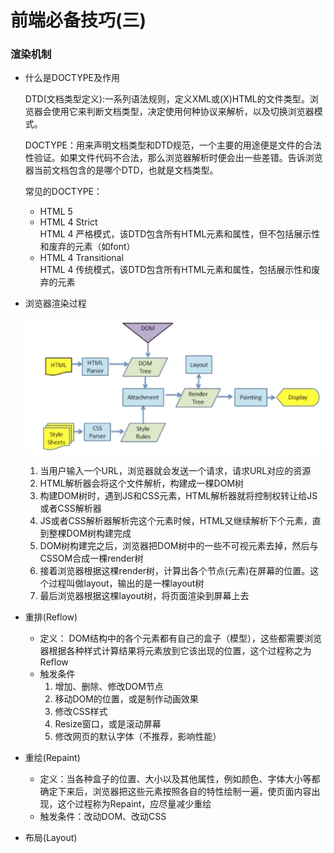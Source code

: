 # 前端必备技巧(三)

### 渲染机制

- 什么是DOCTYPE及作用

    DTD(文档类型定义):一系列语法规则，定义XML或(X)HTML的文件类型。浏览器会使用它来判断文档类型，决定使用何种协议来解析，以及切换浏览器模式。 
    
    DOCTYPE：用来声明文档类型和DTD规范，一个主要的用途便是文件的合法性验证。如果文件代码不合法，那么浏览器解析时便会出一些差错。告诉浏览器当前文档包含的是哪个DTD，也就是文档类型。
    
    常见的DOCTYPE：
    - HTML 5	 <!DOCTYPE html>
    - HTML 4 Strict  
        HTML 4 严格模式，该DTD包含所有HTML元素和属性，但不包括展示性和废弃的元素（如font）
    - HTML 4 Transitional    
        HTML 4 传统模式，该DTD包含所有HTML元素和属性，包括展示性和废弃的元素

- 浏览器渲染过程
    
    ![浏览器渲染过程](./imgs/浏览器渲染过程.png)
    
    1. 当用户输入一个URL，浏览器就会发送一个请求，请求URL对应的资源
    2. HTML解析器会将这个文件解析，构建成一棵DOM树
    3. 构建DOM树时，遇到JS和CSS元素，HTML解析器就将控制权转让给JS或者CSS解析器
    4. JS或者CSS解析器解析完这个元素时候，HTML又继续解析下个元素，直到整棵DOM树构建完成
    5. DOM树构建完之后，浏览器把DOM树中的一些不可视元素去掉，然后与CSSOM合成一棵render树
    6. 接着浏览器根据这棵render树，计算出各个节点(元素)在屏幕的位置。这个过程叫做layout，输出的是一棵layout树
    7. 最后浏览器根据这棵layout树，将页面渲染到屏幕上去

- 重排(Reflow)

    - 定义： DOM结构中的各个元素都有自己的盒子（模型），这些都需要浏览器根据各种样式计算结果将元素放到它该出现的位置，这个过程称之为Reflow
    - 触发条件
        1. 增加、删除、修改DOM节点
        2. 移动DOM的位置，或是制作动画效果
        3. 修改CSS样式
        4. Resize窗口，或是滚动屏幕
        5. 修改网页的默认字体（不推荐，影响性能）

- 重绘(Repaint)

    - 定义：当各种盒子的位置、大小以及其他属性，例如颜色、字体大小等都确定下来后，浏览器把这些元素按照各自的特性绘制一遍，使页面内容出现，这个过程称为Repaint，应尽量减少重绘
    - 触发条件：改动DOM、改动CSS

- 布局(Layout)
